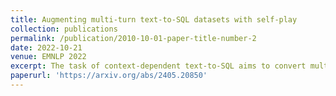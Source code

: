 ```yaml
---
title: Augmenting multi-turn text-to-SQL datasets with self-play
collection: publications
permalink: /publication/2010-10-01-paper-title-number-2
date: 2022-10-21 
venue: EMNLP 2022
excerpt: The task of context-dependent text-to-SQL aims to convert multi-turn user utterances to formal SQL queries. This is a challenging task due to both the scarcity of training data from which to learn complex contextual dependencies and to generalize to unseen databases. In this paper we explore augmenting the training datasets using self-play, which leverages contextual information to synthesize new interactions to adapt the model to new databases. We first design a SQL-to-text model conditioned on a sampled goal query, which represents a user's intent, that then converses with a text-to-SQL semantic parser to generate new interactions. We then filter the synthesized interactions and retrain the models with the augmented data. We find that self-play improves the accuracy of a strong baseline on SParC and CoSQL, two widely used cross-domain text-to-SQL datasets. Our analysis shows that self-play simulates various conversational thematic relations, enhances cross-domain generalization and improves beam-search.
paperurl: 'https://arxiv.org/abs/2405.20850'
---
```

	
